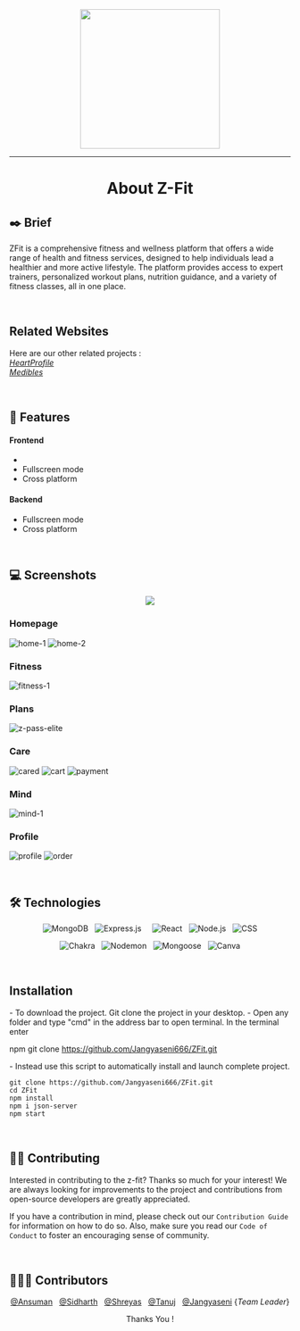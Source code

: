 <div align="center">

<img src="https://github.com/Shreyas-Swain-10/SIRepo/blob/master/fit-removebg-preview.png" height="250px" width="auto">

---
  
# About  Z-Fit

</div>

## ✒️ Brief
ZFit is a comprehensive fitness and wellness platform that offers a wide range of health and fitness services, designed to help individuals lead a healthier and more active lifestyle. The platform provides access to expert trainers, personalized workout plans, nutrition guidance, and a variety of fitness classes, all in one place.

&nbsp;

## Related Websites

Here are our other related projects :
\
_[HeartProfile](https://github.com/Jangyaseni666/HeartProfile)_
\
_[Medibles](https://github.com/Jangyaseni666/Medibles)_

&nbsp;

## 📌 Features

#### Frontend
- 
- Fullscreen mode
- Cross platform

#### Backend

- Fullscreen mode
- Cross platform

&nbsp;

## 💻 Screenshots
<div align="center">

![](https://github.com/Jangyaseni666/ZFit/assets/103834482/07db5082-c7ab-4c39-9eb9-21e26e7cb8a4)

</div>

### Homepage
![home-1](https://github.com/Shreyas-Swain-10/SIRepo/assets/103834482/181eb358-ac85-4a9a-ab1e-61713bd56fa3)
![home-2](https://github.com/Shreyas-Swain-10/SIRepo/assets/103834482/76a80919-c480-4551-9805-b950d5f4a2c6)

### Fitness
![fitness-1](https://github.com/Shreyas-Swain-10/SIRepo/assets/103834482/77318d4b-4806-4da3-a17c-1293fa6b7f77)


### Plans
![z-pass-elite](https://github.com/Shreyas-Swain-10/SIRepo/assets/103834482/5e7e98f2-b846-4934-ae24-2d9e40215e36)


### Care
![cared](https://github.com/Shreyas-Swain-10/SIRepo/assets/103834482/44eba7d3-fce0-499c-9505-54c5826963e9)
![cart](https://github.com/Shreyas-Swain-10/SIRepo/assets/103834482/9da69651-5322-488b-b2d4-241c719ded9e)
![payment](https://github.com/Shreyas-Swain-10/SIRepo/assets/103834482/28a3c5f0-61ea-4691-ad32-c45e75c1985d)

### Mind
![mind-1](https://github.com/Shreyas-Swain-10/SIRepo/assets/103834482/d635e0e9-87ee-4498-9b30-180d93e358f3)

### Profile
![profile](https://github.com/Shreyas-Swain-10/SIRepo/assets/103834482/4fb690ff-58ef-47ff-8a0c-972c0ef2df06)
![order](https://github.com/Shreyas-Swain-10/SIRepo/assets/103834482/c540fc0a-375a-4e3f-ba61-24efaf8c03e9)



&nbsp;

## 🛠 Technologies
<div align="center">
  
![MongoDB](https://img.shields.io/badge/MongoDB-47A248.svg?style=for-the-badge&logo=MongoDB&logoColor=white) &nbsp; ![Express.js](https://img.shields.io/badge/express.js-%23404d59.svg?style=for-the-badge&logo=express&logoColor=%2361DAFB) &nbsp;  &nbsp; ![React](https://img.shields.io/badge/React-61DAFB.svg?style=for-the-badge&logo=React&logoColor=black) &nbsp; ![Node.js](https://img.shields.io/badge/Node.js-339933.svg?style=for-the-badge&logo=nodedotjs&logoColor=white) &nbsp; ![CSS](https://img.shields.io/badge/CSS3-1572B6.svg?style=for-the-badge&logo=CSS3&logoColor=white)

</div>

<div align="center">
  
![Chakra](https://img.shields.io/badge/chakra-%234ED1C5.svg?style=for-the-badge&logo=chakraui&logoColor=white) &nbsp; ![Nodemon](https://img.shields.io/badge/Nodemon-76D04B.svg?style=for-the-badge&logo=Nodemon&logoColor=white) &nbsp; ![Mongoose](https://img.shields.io/badge/Mongoose-880000.svg?style=for-the-badge&logo=Mongoose&logoColor=white) &nbsp; ![Canva](https://img.shields.io/badge/Canva-00C4CC.svg?style=for-the-badge&logo=Canva&logoColor=white)

</div>

&nbsp;

## Installation

<p>
  - To download the project. Git clone the project in your desktop.
  - Open any folder and type "cmd" in the address bar to open terminal. In the terminal enter
</p>

npm
git clone https://github.com/Jangyaseni666/ZFit.git


<p>
 - Instead use this script to automatically install and launch complete project.

  ```npm
git clone https://github.com/Jangyaseni666/ZFit.git
cd ZFit
npm install
npm i json-server
npm start

```
</p>



&nbsp;

## ✍🏼 Contributing


Interested in contributing to the z-fit? Thanks so much for your interest! We are always looking for improvements to the project and contributions from open-source developers are greatly appreciated.

If you have a contribution in mind, please check out our `Contribution Guide` for information on how to do so. Also, make sure you read our `Code of Conduct` to foster an encouraging sense of community.

&nbsp;

## 👨🏻‍💻 Contributors

<div align="center">

<p>
  
[@Ansuman](https://github.com/ansuman23) &nbsp; [@Sidharth](https://github.com/prefonixs) &nbsp; [@Shreyas](https://github.com/Shreyas-Swain-10) &nbsp; [@Tanuj](https://github.com/Tanuj2324) &nbsp; [@Jangyaseni](https://github.com/Jangyaseni666) {_Team Leader_}
  
</p>

Thanks You !

</div>
